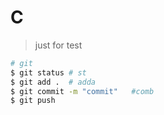 # C

> just for test

```sh
# git 
$ git status # st 
$ git add .  # adda 
$ git commit -m "commit"   #comb
$ git push
```
